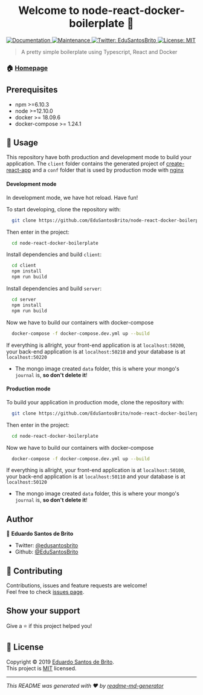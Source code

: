 <h1 align="center">Welcome to node-react-docker-boilerplate 👋</h1>
<p>
  <a href="https://github.com/EduSantosBrito/node-react-docker-boilerplate#readme" target="_blank">
    <img alt="Documentation" src="https://img.shields.io/badge/documentation-yes-brightgreen.svg" />
  </a>
  <a href="https://github.com/EduSantosBrito/node-react-docker-boilerplate/graphs/commit-activity" target="_blank">
    <img alt="Maintenance" src="https://img.shields.io/badge/Maintained%3F-yes-green.svg" />
  </a>
  <a href="https://twitter.com/edusantosbrito">
    <img alt="Twitter: EduSantosBrito" src="https://img.shields.io/twitter/follow/edusantosbrito.svg?style=social" target="_blank" />
  </a>
  <a href="https://github.com/EduSantosBrito/node-react-docker-boilerplate/blob/master/LICENSE" target="_blank">
    <img alt="License: MIT" src="https://img.shields.io/badge/License-MIT-yellow.svg" />
  </a>
</p>

> A pretty simple boilerplate using Typescript, React and Docker

### 🏠 [Homepage](https://github.com/EduSantosBrito/node-react-docker-boilerplate#readme)

## Prerequisites

- npm >=6.10.3
- node >=12.10.0
- docker >= 18.09.6
- docker-compose >= 1.24.1

## 🚀 Usage
This repository have both production and development mode to build your application.
The `client` folder contains the generated project of [create-react-app](https://github.com/facebook/create-react-app) and a `conf` folder that is used by production mode with [nginx](https://github.com/nginx/nginx)

#### Development mode

In development mode, we have hot reload. Have fun! 

To start developing, clone the repository with:

```sh
  git clone https://github.com/EduSantosBrito/node-react-docker-boilerplate.git
```

Then enter in the project:

```sh
  cd node-react-docker-boilerplate
```

Install dependencies and build `client`:

```sh
  cd client
  npm install
  npm run build
```

Install dependencies and build `server`:

```sh
  cd server
  npm install
  npm run build
```

Now we have to build our containers with docker-compose

```sh
  docker-compose -f docker-compose.dev.yml up --build
```
If everything is allright, your front-end application is at `localhost:50200`, your back-end application is at `localhost:50210` and your database is at `localhost:50220`

* The mongo image created `data` folder, this is where your mongo's `journal` is, **so don't delete it**! 

#### Production mode


To build your application in production mode, clone the repository with:

```sh
  git clone https://github.com/EduSantosBrito/node-react-docker-boilerplate.git
```

Then enter in the project:

```sh
  cd node-react-docker-boilerplate
```

Now we have to build our containers with docker-compose


```sh
  docker-compose -f docker-compose.dev.yml up --build
```
If everything is allright, your front-end application is at `localhost:50100`, your back-end application is at `localhost:50110` and your database is at `localhost:50120`

* The mongo image created `data` folder, this is where your mongo's `journal` is, **so don't delete it**! 

## Author

👤 **Eduardo Santos de Brito**

* Twitter: [@edusantosbrito](https://twitter.com/edusantosbrito)
* Github: [@EduSantosBrito](https://github.com/EduSantosBrito)

## 🤝 Contributing

Contributions, issues and feature requests are welcome!<br />Feel free to check [issues page](https://github.com/EduSantosBrito/node-react-docker-boilerplate/issues).

## Show your support

Give a ⭐️ if this project helped you!

## 📝 License

Copyright © 2019 [Eduardo Santos de Brito](https://github.com/EduSantosBrito).<br />
This project is [MIT](https://github.com/EduSantosBrito/node-react-docker-boilerplate/blob/master/LICENSE) licensed.

***
_This README was generated with ❤️ by [readme-md-generator](https://github.com/kefranabg/readme-md-generator)_